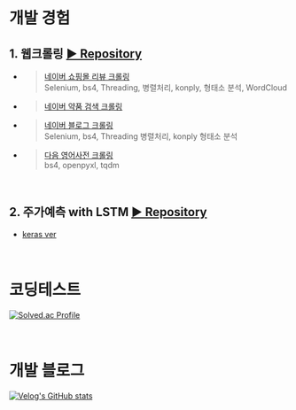 # 개발 경험
## 1. 웹크롤링 [▶ Repository](https://github.com/Xenrose/web-crawling)
   * > [네이버 쇼핑몰 리뷰 크롤링](https://github.com/Xenrose/web-crawling/tree/main/naver_shopping_review)  
      > Selenium, bs4, Threading, 병렬처리, konply, 형태소 분석, WordCloud
   * >[네이버 약품 검색 크롤링](https://github.com/Xenrose/web-crawling/tree/main/naver_pill_crawling)
   * >[네이버 블로그 크롤링](https://github.com/Xenrose/web-crawling/tree/main/naver_blog_crawler)  
     >Selenium, bs4, Threading 병렬처리, konply 형태소 분석
   * >[다음 영어사전 크롤링](https://github.com/Xenrose/web-crawling/tree/main/phonetic_alphabet)  
      >bs4, openpyxl, tqdm

<br>

## 2. 주가예측 with LSTM  [▶ Repository](https://github.com/Xenrose/my_project/tree/main/LSTM_stock_price_prediction)
   * [keras ver](https://github.com/Xenrose/my_project/tree/main/LSTM_stock_price_prediction/tensorflow)

<br>

# 코딩테스트
[![Solved.ac Profile](http://mazassumnida.wtf/api/v2/generate_badge?boj=penrose)](https://solved.ac/penrose/)

<br>

# 개발 블로그
[![Velog's GitHub stats](https://velog-readme-stats.vercel.app/api?name=xenrose)](https://velog.io/@xenrose)

